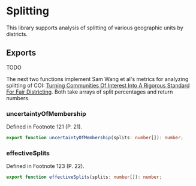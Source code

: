# Splitting

This library supports analysis of splitting of various geographic units by districts.

## Exports

TODO

The next two functions implement Sam Wang et al's metrics for analyzing splitting of COI:
[Turning Communities Of Interest Into A Rigorous Standard For Fair Districting](https://papers.ssrn.com/sol3/papers.cfm?abstract_id=3828800).
Both take arrays of split percentages and return numbers.

### uncertaintyOfMembership

Defined in Footnote 121 (P. 21).

``` TypeScript
export function uncertaintyOfMembership(splits: number[]): number;
``` 

### effectiveSplits

Defined in Footnote 123 (P. 22).

``` TypeScript
export function effectiveSplits(splits: number[]): number;
``` 

